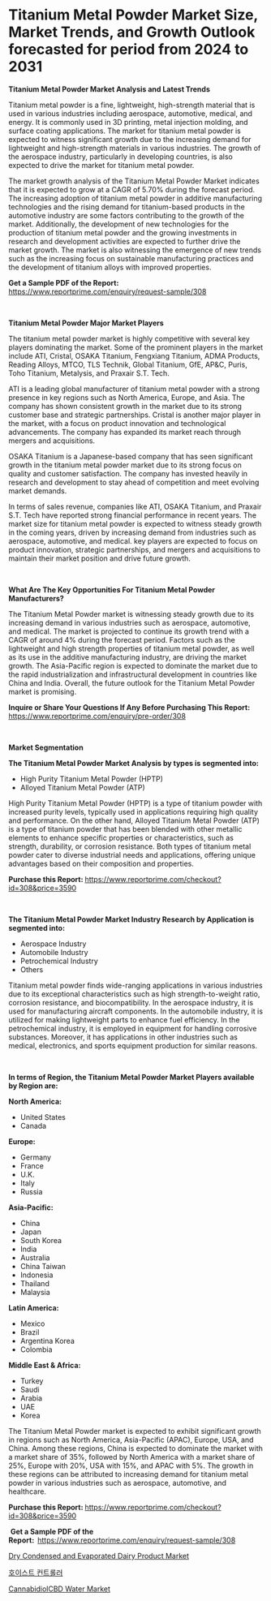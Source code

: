 <p><h1>Titanium Metal Powder Market Size, Market Trends, and Growth Outlook forecasted for period from 2024 to 2031</h1></p><p><strong>Titanium Metal Powder Market Analysis and Latest Trends</strong></p>
<p><p>Titanium metal powder is a fine, lightweight, high-strength material that is used in various industries including aerospace, automotive, medical, and energy. It is commonly used in 3D printing, metal injection molding, and surface coating applications. The market for titanium metal powder is expected to witness significant growth due to the increasing demand for lightweight and high-strength materials in various industries. The growth of the aerospace industry, particularly in developing countries, is also expected to drive the market for titanium metal powder.</p><p>The market growth analysis of the Titanium Metal Powder Market indicates that it is expected to grow at a CAGR of 5.70% during the forecast period. The increasing adoption of titanium metal powder in additive manufacturing technologies and the rising demand for titanium-based products in the automotive industry are some factors contributing to the growth of the market. Additionally, the development of new technologies for the production of titanium metal powder and the growing investments in research and development activities are expected to further drive the market growth. The market is also witnessing the emergence of new trends such as the increasing focus on sustainable manufacturing practices and the development of titanium alloys with improved properties.</p></p>
<p><strong>Get a Sample PDF of the Report:&nbsp;</strong> <a href="https://www.reportprime.com/enquiry/request-sample/308">https://www.reportprime.com/enquiry/request-sample/308</a></p>
<p>&nbsp;</p>
<p><strong>Titanium Metal Powder Major Market Players</strong></p>
<p><p>The titanium metal powder market is highly competitive with several key players dominating the market. Some of the prominent players in the market include ATI, Cristal, OSAKA Titanium, Fengxiang Titanium, ADMA Products, Reading Alloys, MTCO, TLS Technik, Global Titanium, GfE, AP&C, Puris, Toho Titanium, Metalysis, and Praxair S.T. Tech.</p><p>ATI is a leading global manufacturer of titanium metal powder with a strong presence in key regions such as North America, Europe, and Asia. The company has shown consistent growth in the market due to its strong customer base and strategic partnerships. Cristal is another major player in the market, with a focus on product innovation and technological advancements. The company has expanded its market reach through mergers and acquisitions.</p><p>OSAKA Titanium is a Japanese-based company that has seen significant growth in the titanium metal powder market due to its strong focus on quality and customer satisfaction. The company has invested heavily in research and development to stay ahead of competition and meet evolving market demands.</p><p>In terms of sales revenue, companies like ATI, OSAKA Titanium, and Praxair S.T. Tech have reported strong financial performance in recent years. The market size for titanium metal powder is expected to witness steady growth in the coming years, driven by increasing demand from industries such as aerospace, automotive, and medical. key players are expected to focus on product innovation, strategic partnerships, and mergers and acquisitions to maintain their market position and drive future growth.</p></p>
<p>&nbsp;</p>
<p><strong>What Are The Key Opportunities For Titanium Metal Powder Manufacturers?</strong></p>
<p><p>The Titanium Metal Powder market is witnessing steady growth due to its increasing demand in various industries such as aerospace, automotive, and medical. The market is projected to continue its growth trend with a CAGR of around 4% during the forecast period. Factors such as the lightweight and high strength properties of titanium metal powder, as well as its use in the additive manufacturing industry, are driving the market growth. The Asia-Pacific region is expected to dominate the market due to the rapid industrialization and infrastructural development in countries like China and India. Overall, the future outlook for the Titanium Metal Powder market is promising.</p></p>
<p><strong>Inquire or Share Your Questions If Any Before Purchasing This Report:</strong> <a href="https://www.reportprime.com/enquiry/pre-order/308">https://www.reportprime.com/enquiry/pre-order/308</a></p>
<p>&nbsp;</p>
<p><strong>Market Segmentation</strong></p>
<p><strong>The Titanium Metal Powder Market Analysis by types is segmented into:</strong></p>
<p><ul><li>High Purity Titanium Metal Powder (HPTP)</li><li>Alloyed Titanium Metal Powder (ATP)</li></ul></p>
<p><p>High Purity Titanium Metal Powder (HPTP) is a type of titanium powder with increased purity levels, typically used in applications requiring high quality and performance. On the other hand, Alloyed Titanium Metal Powder (ATP) is a type of titanium powder that has been blended with other metallic elements to enhance specific properties or characteristics, such as strength, durability, or corrosion resistance. Both types of titanium metal powder cater to diverse industrial needs and applications, offering unique advantages based on their composition and properties.</p></p>
<p><strong>Purchase this Report:&nbsp;</strong><a href="https://www.reportprime.com/checkout?id=308&price=3590">https://www.reportprime.com/checkout?id=308&price=3590</a></p>
<p>&nbsp;</p>
<p><strong>The Titanium Metal Powder Market Industry Research by Application is segmented into:</strong></p>
<p><ul><li>Aerospace Industry</li><li>Automobile Industry</li><li>Petrochemical Industry</li><li>Others</li></ul></p>
<p><p>Titanium metal powder finds wide-ranging applications in various industries due to its exceptional characteristics such as high strength-to-weight ratio, corrosion resistance, and biocompatibility. In the aerospace industry, it is used for manufacturing aircraft components. In the automobile industry, it is utilized for making lightweight parts to enhance fuel efficiency. In the petrochemical industry, it is employed in equipment for handling corrosive substances. Moreover, it has applications in other industries such as medical, electronics, and sports equipment production for similar reasons.</p></p>
<p>&nbsp;</p>
<p><strong>In terms of Region, the Titanium Metal Powder Market Players available by Region are:</strong></p>
<p>
    <p> <strong> North America: </strong>
        <ul>
            <li>United States</li>
            <li>Canada</li>
        </ul>
        </p> 
    <p> <strong> Europe: </strong>
        <ul>
            <li>Germany</li>
            <li>France</li>
            <li>U.K.</li>
            <li>Italy</li>
            <li>Russia</li>
        </ul>
        </p> 
    <p> <strong> Asia-Pacific: </strong>
        <ul>
            <li>China</li>
            <li>Japan</li>
            <li>South Korea</li>
            <li>India</li>
            <li>Australia</li>
            <li>China Taiwan</li>
            <li>Indonesia</li>
            <li>Thailand</li>
            <li>Malaysia</li>
        </ul>
        </p> 
    <p> <strong> Latin America: </strong>
        <ul>
            <li>Mexico</li>
            <li>Brazil</li>
            <li>Argentina Korea</li>
            <li>Colombia</li>
        </ul>
        </p> 
    <p> <strong> Middle East & Africa: </strong>
        <ul>
            <li>Turkey</li>
            <li>Saudi</li>
            <li>Arabia</li>
            <li>UAE</li>
            <li>Korea</li>
        </ul>
    </p>
    </p>
<p><p>The Titanium Metal Powder market is expected to exhibit significant growth in regions such as North America, Asia-Pacific (APAC), Europe, USA, and China. Among these regions, China is expected to dominate the market with a market share of 35%, followed by North America with a market share of 25%, Europe with 20%, USA with 15%, and APAC with 5%. The growth in these regions can be attributed to increasing demand for titanium metal powder in various industries such as aerospace, automotive, and healthcare.</p></p>
<p><strong>Purchase this Report: </strong><a href="https://www.reportprime.com/checkout?id=308&price=3590">https://www.reportprime.com/checkout?id=308&price=3590</a></p>
<p>&nbsp;<strong>Get a Sample PDF of the Report:&nbsp;&nbsp;</strong><a href="https://www.reportprime.com/enquiry/request-sample/308">https://www.reportprime.com/enquiry/request-sample/308</a></p>
<p><strong></strong></p>
<p><p><a href="https://view.publitas.com/reportprime-1/dry-condensed-and-evaporated-dairy-product-market-size-global-industry-overview-market-segmentation-and-forecast-2023-to-2030/">Dry Condensed and Evaporated Dairy Product Market</a></p><p><a href="https://medium.com/@ethanmorar2011/%ED%98%B8%EC%9D%B4%EC%8A%A4%ED%8A%B8-%EC%BB%A8%ED%8A%B8%EB%A1%A4%EB%9F%AC-%EC%8B%9C%EC%9E%A5-%EC%A1%B0%EC%82%AC-%EB%B3%B4%EA%B3%A0%EC%84%9C-%EC%97%AD%EC%82%AC-%EB%B0%8F-2024%EB%85%84%EB%B6%80%ED%84%B0-2031%EB%85%84%EA%B9%8C%EC%A7%80%EC%9D%98-%EC%98%88%EC%B8%A1-3a39040c91f0">호이스트 컨트롤러</a></p><p><a href="https://view.publitas.com/reportprime-1/cannabidiolcbd-water-market-analysis-examines-its-scope-on-growth-opportunities-and-forecasted-trends-spanning-from-2023-to-2030/">CannabidiolCBD Water Market</a></p></p>